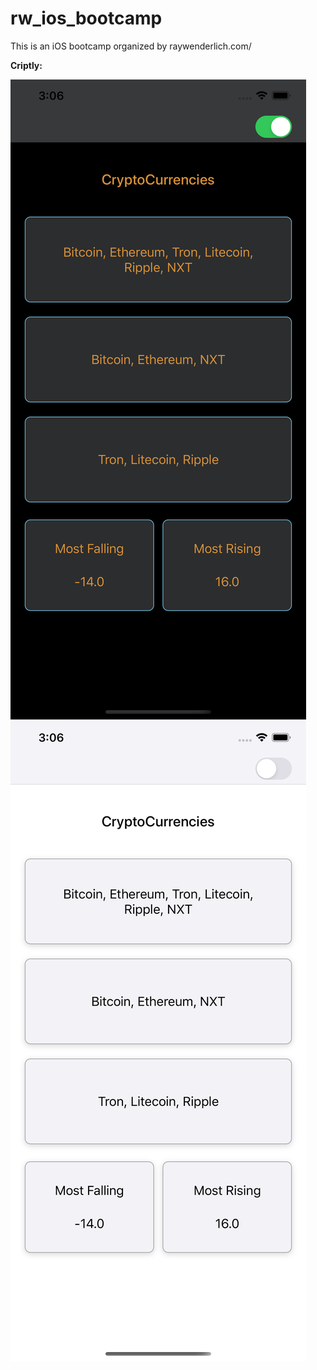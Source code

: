 
# rw_ios_bootcamp
This is an iOS bootcamp organized by raywenderlich.com/

**Criptly:**

![Dark Mode](Screenshots/dark.png)
![Light Mode](Screenshots/light.png)
